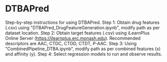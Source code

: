 # DTBAPred
Step-by-step instructions for using DTBAPred.
Step 1: Obtain drug features (.csv) using "DTBAPred_DrugFeatureGeneration.ipynb", modify path as per dataset location.
Step 2: Obtain target features (.csv) using iLearnPlus Online Server (https://ilearnplus.erc.monash.edu). Recommended descriptors are AAC, CTDC, CTDD, CTDT, P-AAC.
Step 3: Using "CombinedPipeline_DTBA.ipynb", modify path as per combined features (x) and affinity (y).
Step 4: Select regression models to run and observe results.
